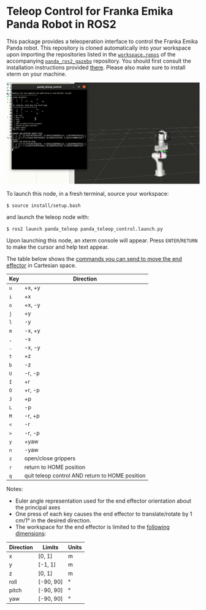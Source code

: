 # Teleop Control for Franka Emika Panda Robot in ROS2

This package provides a teleoperation interface to control the Franka Emika Panda robot. This repository is cloned automatically into your workspace upon importing the repositories listed in the [`workspace.repos`](https://github.com/nicholaspalomo/panda_ros2_gazebo/blob/master/workspace.repos) of the accompanying [`panda_ros2_gazebo`](https://github.com/nicholaspalomo/panda_ros2_gazebo/) repository. You should first consult the installation instructions provided [there](https://github.com/nicholaspalomo/panda_ros2_gazebo/#installation). Please also make sure to install xterm on your machine.

![Alt Text](media/rviz.gif)

To launch this node, in a fresh terminal, source your workspace:
```
$ source install/setup.bash
```
and launch the teleop node with:
```
$ ros2 launch panda_teleop panda_teleop_control.launch.py 
```

Upon launching this node, an xterm console will appear. Press `ENTER`/`RETURN` to make the cursor and help text appear.

The table below shows the [commands you can send to move the end effector](https://github.com/nicholaspalomo/panda_teleop/blob/main/panda_teleop/panda_teleop_control.py#L118) in Cartesian space.

| Key | Direction |
| --- | ---       | 
| `u` | +x, +y    |
| `i` | +x        |
| `o` | +x, -y    |
| `j` |     +y    |
| `l` |     -y    |
| `m` | -x, +y    |
| `,` | -x        |
| `.` | -x, -y    |
| `t` | +z        |
| `b` | -z        |
| `U` | -r, -p    |
| `I` | +r        |
| `O` | +r, -p    |
| `J` |     +p    |
| `L` |     -p    |
| `M` | -r, +p    |
| `<` | -r        |
| `>` | -r, -p    |
| `y` | +yaw      |
| `n` | -yaw      |
| `z` | open/close grippers      |
| `r` | return to HOME position  |
| `q` | quit teleop control AND return to HOME position  |

Notes:
 - Euler angle representation used for the end effector orientation about the principal axes
 - One press of each key causes the end effector to translate/rotate by 1 cm/1° in the desired direction.
 - The workspace for the end effector is limited to the [following dimensions](https://github.com/nicholaspalomo/panda_teleop/blob/main/panda_teleop/panda_teleop_control.py#L182):

| Direction | Limits | Units |
| ---       | ---    | ---   |
| x         | [0, 1] | m     |
| y         | [-1, 1]| m     |
| z         | [0, 1] | m     |
| roll      | [-90, 90] | °     |
| pitch     | [-90, 90] | °     |
| yaw       | [-90, 90] | °     |